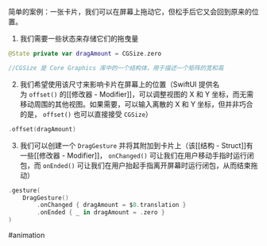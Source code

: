简单的案例：一张卡片，我们可以在屏幕上拖动它，但松手后它又会回到原来的位置。

1. 我们需要一些状态来存储它们的拖曳量

```swift
@State private var dragAmount = CGSize.zero

//CGSize 是 Core Graphics 库中的一个结构体，用于描述一个矩阵的宽和高
```

2. 我们希望使用该尺寸来影响卡片在屏幕上的位置（SwiftUI 提供名为 `offset()` 的[[修改器 - Modifier]]，可以调整视图的 X 和 Y 坐标，而无需移动周围的其他视图。如果需要，可以输入离散的 X 和 Y 坐标，但并非巧合的是， `offset()` 也可以直接接受 `CGSize`）

```swift
.offset(dragAmount)
```

3. 我们可以创建一个 `DragGesture` 并将其附加到卡片上（该[[结构 - Struct]]有一些[[修改器 - Modifier]]， `onChanged()` 可让我们在用户移动手指时运行闭包，而 `onEnded()` 可让我们在用户抬起手指离开屏幕时运行闭包，从而结束拖动）

```swift
.gesture(
    DragGesture()
        .onChanged { dragAmount = $0.translation }
        .onEnded { _ in dragAmount = .zero }
)
```

#animation 